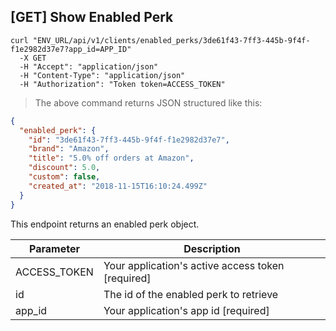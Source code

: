 ## [GET] Show Enabled Perk

```shell
curl "ENV_URL/api/v1/clients/enabled_perks/3de61f43-7ff3-445b-9f4f-f1e2982d37e7?app_id=APP_ID"
  -X GET
  -H "Accept": "application/json"
  -H "Content-Type": "application/json"
  -H "Authorization": "Token token=ACCESS_TOKEN"
```
> The above command returns JSON structured like this:

```json
{
  "enabled_perk": {
    "id": "3de61f43-7ff3-445b-9f4f-f1e2982d37e7",
    "brand": "Amazon",
    "title": "5.0% off orders at Amazon",
    "discount": 5.0,
    "custom": false,
    "created_at": "2018-11-15T16:10:24.499Z"
  }
}
```

This endpoint returns an enabled perk object.


Parameter | Description
--------- | -----------
ACCESS_TOKEN | Your application's active access token [required]
id | The id of the enabled perk to retrieve
app_id | Your application's app id [required]
